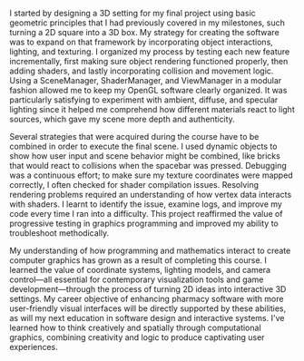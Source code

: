 I started by designing a 3D setting for my final project using basic geometric principles that I had previously covered in my milestones, such turning a 2D square into a 3D box. My strategy for creating the software was to expand on that framework by incorporating object interactions, lighting, and texturing. I organized my process by testing each new feature incrementally, first making sure object rendering functioned properly, then adding shaders, and lastly incorporating collision and movement logic. Using a SceneManager, ShaderManager, and ViewManager in a modular fashion allowed me to keep my OpenGL software clearly organized. It was particularly satisfying to experiment with ambient, diffuse, and specular lighting since it helped me comprehend how different materials react to light sources, which gave my scene more depth and authenticity.

Several strategies that were acquired during the course have to be combined in order to execute the final scene. I used dynamic objects to show how user input and scene behavior might be combined, like bricks that would react to collisions when the spacebar was pressed. Debugging was a continuous effort; to make sure my texture coordinates were mapped correctly, I often checked for shader compilation issues. Resolving rendering problems required an understanding of how vertex data interacts with shaders. I learnt to identify the issue, examine logs, and improve my code every time I ran into a difficulty. This project reaffirmed the value of progressive testing in graphics programming and improved my ability to troubleshoot methodically.

My understanding of how programming and mathematics interact to create computer graphics has grown as a result of completing this course. I learned the value of coordinate systems, lighting models, and camera control—all essential for contemporary visualization tools and game development—through the process of turning 2D ideas into interactive 3D settings. My career objective of enhancing pharmacy software with more user-friendly visual interfaces will be directly supported by these abilities, as will my next education in software design and interactive systems. I've learned how to think creatively and spatially through computational graphics, combining creativity and logic to produce captivating user experiences.
